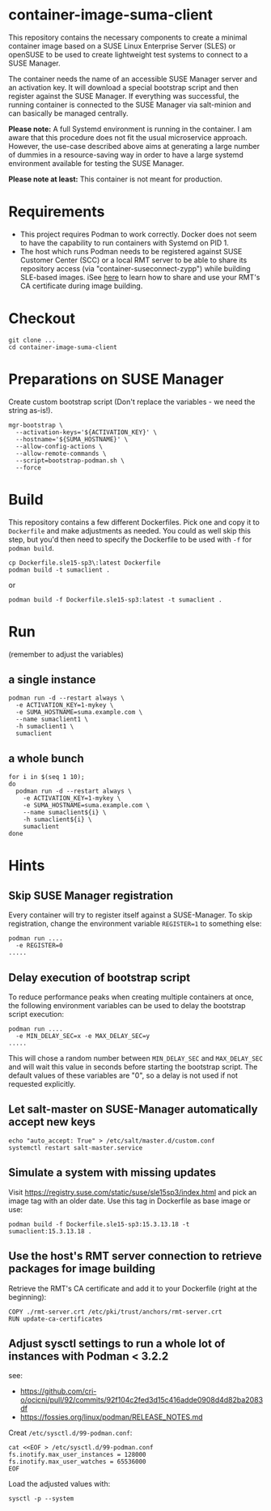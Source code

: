 # container-image-suma-client

This repository contains the necessary components to create a minimal container image based on a SUSE Linux Enterprise Server (SLES) or openSUSE to be used to create lightweight test systems to connect to a SUSE Manager.

The container needs the name of an accessible SUSE Manager server and an activation key. It will download a special bootstrap script and then register against the SUSE Manager. If everything was successful, the running container is connected to the SUSE Manager via salt-minion and can basically be managed centrally.

**Please note:** A full Systemd environment is running in the container. I am aware that this procedure does not fit the usual microservice approach. However, the use-case described above aims at generating a large number of dummies in a resource-saving way in order to have a large systemd environment available for testing the SUSE Manager.

**Please note at least:** This container is not meant for production.

# Requirements

* This project requires Podman to work correctly. Docker does not seem to have the capability to run containers with Systemd on PID 1.
* The host which runs Podman needs to be registered against SUSE Customer Center (SCC) or a local RMT server to be able to share its repository access (via "container-suseconnect-zypp") while building SLE-based images. iSee [here](#use-the-hosts-rmt-server-connection-to-retrieve-packages-for-image-building) to learn how to share and use your RMT's CA certificate during image building.

# Checkout

```
git clone ...
cd container-image-suma-client
```

# Preparations on SUSE Manager

Create custom bootstrap script (Don't replace the variables - we need the string as-is!).
```
mgr-bootstrap \
  --activation-keys='${ACTIVATION_KEY}' \
  --hostname='${SUMA_HOSTNAME}' \
  --allow-config-actions \
  --allow-remote-commands \
  --script=bootstrap-podman.sh \
  --force
```

# Build

This repository contains a few different Dockerfiles. Pick one and copy it to `Dockerfile` and make adjustments as needed. You could as well skip this step, but you'd then need to specify the Dockerfile to be used with `-f` for `podman build`.

```
cp Dockerfile.sle15-sp3\:latest Dockerfile
podman build -t sumaclient .
```
or
```
podman build -f Dockerfile.sle15-sp3:latest -t sumaclient .
```

# Run

(remember to adjust the variables)

## a single instance

```
podman run -d --restart always \
  -e ACTIVATION_KEY=1-mykey \
  -e SUMA_HOSTNAME=suma.example.com \
  --name sumaclient1 \
  -h sumaclient1 \
  sumaclient
```

## a whole bunch

```
for i in $(seq 1 10); 
do 
  podman run -d --restart always \
    -e ACTIVATION_KEY=1-mykey \
    -e SUMA_HOSTNAME=suma.example.com \
    --name sumaclient${i} \
    -h sumaclient${i} \
    sumaclient
done
```

# Hints

## Skip SUSE Manager registration

Every container will try to register itself against a SUSE-Manager. To skip registration, change the environment variable `REGISTER=1` to something else:

```
podman run ....
  -e REGISTER=0
.....
```

## Delay execution of bootstrap script

To reduce performance peaks when creating multiple containers at once, the following environment variables can be used to delay the bootstrap script execution:

```
podman run ....
  -e MIN_DELAY_SEC=x -e MAX_DELAY_SEC=y
.....
```

This will chose a random number between `MIN_DELAY_SEC` and `MAX_DELAY_SEC` and will wait this value in seconds before starting the bootstrap script.
The default values of these variables are "0", so a delay is not used if not requested explicitly.

## Let salt-master on SUSE-Manager automatically accept new keys

```
echo "auto_accept: True" > /etc/salt/master.d/custom.conf
systemctl restart salt-master.service
```

## Simulate a system with missing updates

Visit https://registry.suse.com/static/suse/sle15sp3/index.html and pick an image tag with an older date.
Use this tag in Dockerfile as base image or use:
```
podman build -f Dockerfile.sle15-sp3:15.3.13.18 -t sumaclient:15.3.13.18 .
```

## Use the host's RMT server connection to retrieve packages for image building

Retrieve the RMT's CA certificate and add it to your Dockerfile (right at the beginning):
```
COPY ./rmt-server.crt /etc/pki/trust/anchors/rmt-server.crt
RUN update-ca-certificates
```

## Adjust sysctl settings to run a whole lot of instances with Podman < 3.2.2 

see: 
- https://github.com/cri-o/ocicni/pull/92/commits/92f104c2fed3d15c416adde0908d4d82ba2083df
- https://fossies.org/linux/podman/RELEASE_NOTES.md

Creat `/etc/sysctl.d/99-podman.conf`:
```
cat <<EOF > /etc/sysctl.d/99-podman.conf
fs.inotify.max_user_instances = 128000
fs.inotify.max_user_watches = 65536000
EOF
```

Load the adjusted values with:
```
sysctl -p --system
```

